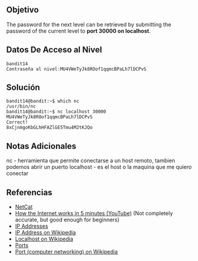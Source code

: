 ## Objetivo
The password for the next level can be retrieved by submitting the password of the current level to **port 30000 on localhost**.
## Datos De Acceso al Nivel
```
bandit14
Contraseña al nivel:MU4VWeTyJk8ROof1qqmcBPaLh7lDCPvS
```
## Solución
```
bandit14@bandit:~$ which nc
/usr/bin/nc
bandit14@bandit:~$ nc localhost 30000
MU4VWeTyJk8ROof1qqmcBPaLh7lDCPvS
Correct!
8xCjnmgoKbGLhHFAZlGE5Tmu4M2tKJQo
```
## Notas Adicionales
nc - herramienta que permite conectarse a un host remoto, tambien podemos abrir
	un puerto
	localhost - es el host o la maquina que me quiero conectar 
## Referencias
- [NetCat](https://es.wikipedia.org/wiki/Netcat)
- [How the Internet works in 5 minutes (YouTube)](https://www.youtube.com/watch?v=7_LPdttKXPc) (Not completely accurate, but good enough for beginners)
- [IP Addresses](https://computer.howstuffworks.com/web-server5.htm)
- [IP Address on Wikipedia](https://en.wikipedia.org/wiki/IP_address)
- [Localhost on Wikipedia](https://en.wikipedia.org/wiki/Localhost)
- [Ports](https://computer.howstuffworks.com/web-server8.htm)
- [Port (computer networking) on Wikipedia](https://en.wikipedia.org/wiki/Port_(computer_networking))